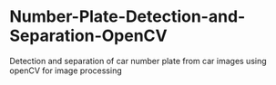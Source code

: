 # Number-Plate-Detection-and-Separation-OpenCV
Detection and separation of car number plate from car images using openCV for image processing
